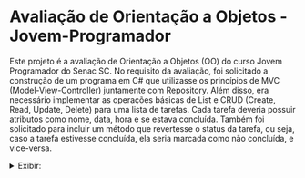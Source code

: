 # Avaliação de Orientação a Objetos - Jovem-Programador
Este projeto é a avaliação de Orientação a Objetos (OO) do curso Jovem Programador do Senac SC. No requisito da avaliação, foi solicitado a construção de um programa em C# que utilizasse os princípios de MVC (Model-View-Controller) juntamente com Repository. Além disso, era necessário implementar as operações básicas de List e CRUD (Create, Read, Update, Delete) para uma lista de tarefas. Cada tarefa deveria possuir atributos como nome, data, hora e se estava concluída. Também foi solicitado para incluir um método que revertesse o status da tarefa, ou seja, caso a tarefa estivesse concluída, ela seria marcada como não concluída, e vice-versa.

<details>
<summary>Exibir:</summary>

https://github.com/devhebert/Avaliacao-OO-Jovem-Programador/assets/101371363/017a710b-36d1-4d00-8721-e9903f8ae9a2


</details>

